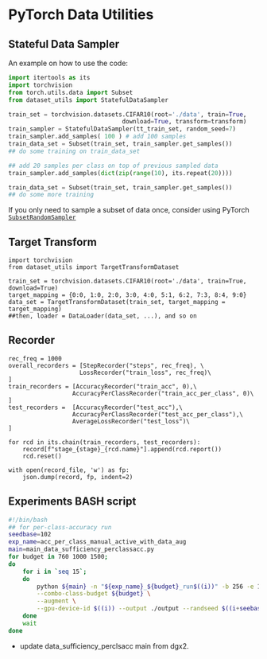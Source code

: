 # PyTorch Data Utilities

## Stateful Data Sampler
An example on how to use the code:

```python
import itertools as its
import torchvision
from torch.utils.data import Subset
from dataset_utils import StatefulDataSampler

train_set = torchvision.datasets.CIFAR10(root='./data', train=True,
                                download=True, transform=transform)
train_sampler = StatefulDataSampler(tt_train_set, random_seed=7)
train_sampler.add_samples( 100 ) # add 100 samples
train_data_set = Subset(train_set, train_sampler.get_samples())
## do some training on train_data_set

## add 20 samples per class on top of previous sampled data
train_sampler.add_samples(dict(zip(range(10), its.repeat(20)))) 

train_data_set = Subset(train_set, train_sampler.get_samples())
## do some more training
```

If you only need to sample a subset of data once, consider using PyTorch
[`SubsetRandomSampler`](https://pytorch.org/docs/stable/_modules/torch/utils/data/sampler.html#SubsetRandomSampler)

## Target Transform 

```
import torchvision
from dataset_utils import TargetTransformDataset

train_set = torchvision.datasets.CIFAR10(root='./data', train=True, download=True)
target_mapping = {0:0, 1:0, 2:0, 3:0, 4:0, 5:1, 6:2, 7:3, 8:4, 9:0}
data_set = TargetTransformDataset(train_set, target_mapping = target_mapping)
##then, loader = DataLoader(data_set, ...), and so on
```


## Recorder
```
rec_freq = 1000
overall_recorders = [StepRecorder("steps", rec_freq), \
                    LossRecorder("train_loss", rec_freq)\
]
train_recorders = [AccuracyRecorder("train_acc", 0),\
                  AccuracyPerClassRecorder("train_acc_per_class", 0)\
]
test_recorders =  [AccuracyRecorder("test_acc"),\
                  AccuracyPerClassRecorder("test_acc_per_class"),\
                  AverageLossRecorder("test_loss")\
]
```

```
for rcd in its.chain(train_recorders, test_recorders):
    record[f"stage_{stage}_{rcd.name}"].append(rcd.report())
    rcd.reset()

with open(record_file, 'w') as fp:
    json.dump(record, fp, indent=2)
```

## Experiments BASH script

```bash
#!/bin/bash
## for per-class-accuracy run
seedbase=102
exp_name=acc_per_class_manual_active_with_data_aug
main=main_data_sufficiency_perclassacc.py
for budget in 760 1000 1500;
do
    for i in `seq 15`;
    do  
        python ${main} -n "${exp_name}_${budget}_run$((i))" -b 256 -e 150 \
        --combo-class-budget ${budget} \
        --augment \
        --gpu-device-id $((i)) --output ./output --randseed $((i+seebase)) &
    done
    wait
done
```

* update data_sufficiency_perclsacc  main from dgx2.
